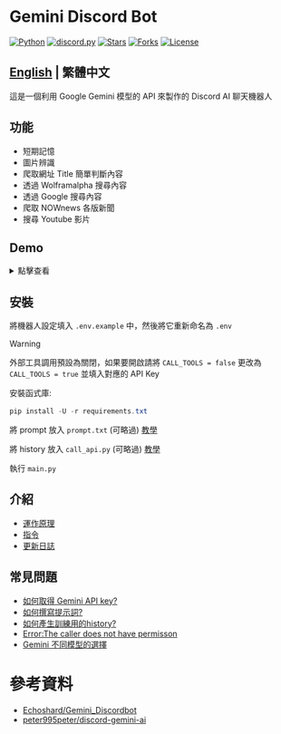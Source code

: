 # Gemini Discord Bot
[![Python](https://img.shields.io/badge/python-%3E%3D%203.12-blue)](https://www.python.org/)
[![discord.py](https://img.shields.io/badge/discord.py-%3E%3D%202.4.0-blue)](https://github.com/Rapptz/discord.py)
[![Stars](https://img.shields.io/github/stars/imyimang/discord-gemini-chat-bot)](https://github.com/imyimang/discord-gemini-chat-bot/stargazers)
[![Forks](https://img.shields.io/github/forks/imyimang/discord-gemini-chat-bot)](https://github.com/imyimang/discord-gemini-chat-bot/forks)
[![License](https://img.shields.io/github/license/imyimang/discord-gemini-chat-bot)](https://github.com/imyimang/discord-gemini-chat-bot/blob/main/LICENSE)

## [English](README_EN.md) | 繁體中文 

這是一個利用 Google Gemini 模型的 API 來製作的 Discord AI 聊天機器人

## 功能
- 短期記憶
- 圖片辨識
- 爬取網址 Title 簡單判斷內容
- 透過 Wolframalpha 搜尋內容
- 透過 Google 搜尋內容
- 爬取 NOWnews 各版新聞
- 搜尋 Youtube 影片

## Demo
<details>
  <summary>點擊查看</summary>
  <img src="docs/images/13.jpg" alt="Image">
</details>

## 安裝
將機器人設定填入 `.env.example` 中，然後將它重新命名為 `.env`

> [!WARNING]  
> 外部工具調用預設為關閉，如果要開啟請將 `CALL_TOOLS = false` 更改為 `CALL_TOOLS = true`
> 並填入對應的 API Key

安裝函式庫:
```powershell
pip install -U -r requirements.txt
```
將 prompt 放入 `prompt.txt` (可略過) [教學](docs/zh/q7.md)

將 history 放入 `call_api.py` (可略過) [教學](docs/zh/q3.md)

執行 `main.py`


## 介紹
- [運作原理](docs/zh/principles.md)
- [指令](docs/zh/commands.md)
- [更新日誌](docs/zh/log.md)

## 常見問題
- [如何取得 Gemini API key?](docs/zh/q2.md)
- [如何撰寫提示詞?](docs/zh/q7.md)
- [如何產生訓練用的history?](docs/zh/q3.md)
- [Error:The caller does not have permisson](docs/zh/q4.md)
- [Gemini 不同模型的選擇](docs/zh/q6.md)


# 參考資料
- [Echoshard/Gemini_Discordbot](https://github.com/Echoshard/Gemini_Discordbot)
- [peter995peter/discord-gemini-ai](https://github.com/peter995peter/discord-gemini-ai)
